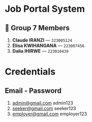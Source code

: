 # Job Portal System

## 👥 Group 7 Members

1. **Claude IRANZI** — `223005124`
2. **Elisa KWIHANGANA** — `223007456`
3. **Dalia IHIRWE** — `223010439`  


# Credentials
## Email                - Password
1. admin@gmail.com      admin123
2. seeker@gmail.com     seeker123
3. employer@gmail.com    employer123